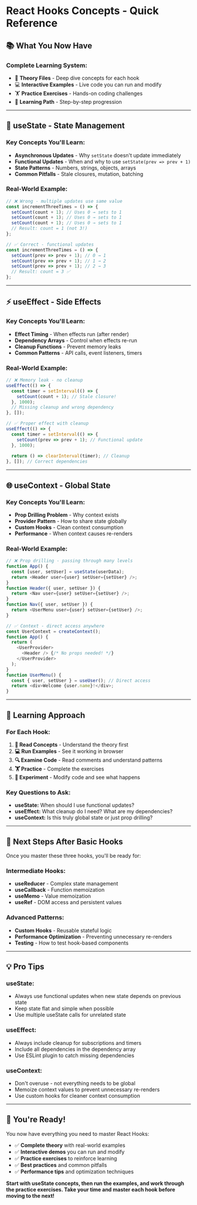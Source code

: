 # React Hooks Concepts - Quick Reference

## 📚 What You Now Have

### **Complete Learning System:**
- 📖 **Theory Files** - Deep dive concepts for each hook
- 💻 **Interactive Examples** - Live code you can run and modify  
- 🏋️ **Practice Exercises** - Hands-on coding challenges
- 🎯 **Learning Path** - Step-by-step progression

---

## 🔄 useState - State Management

### **Key Concepts You'll Learn:**
- **Asynchronous Updates** - Why `setState` doesn't update immediately
- **Functional Updates** - When and why to use `setState(prev => prev + 1)`
- **State Patterns** - Numbers, strings, objects, arrays
- **Common Pitfalls** - Stale closures, mutation, batching

### **Real-World Example:**
```javascript
// ❌ Wrong - multiple updates use same value
const incrementThreeTimes = () => {
  setCount(count + 1); // Uses 0 → sets to 1
  setCount(count + 1); // Uses 0 → sets to 1  
  setCount(count + 1); // Uses 0 → sets to 1
  // Result: count = 1 (not 3!)
};

// ✅ Correct - functional updates
const incrementThreeTimes = () => {
  setCount(prev => prev + 1); // 0 → 1
  setCount(prev => prev + 1); // 1 → 2
  setCount(prev => prev + 1); // 2 → 3
  // Result: count = 3 ✅
};
```

---

## ⚡ useEffect - Side Effects

### **Key Concepts You'll Learn:**
- **Effect Timing** - When effects run (after render)
- **Dependency Arrays** - Control when effects re-run
- **Cleanup Functions** - Prevent memory leaks
- **Common Patterns** - API calls, event listeners, timers

### **Real-World Example:**
```javascript
// ❌ Memory leak - no cleanup
useEffect(() => {
  const timer = setInterval(() => {
    setCount(count + 1); // Stale closure!
  }, 1000);
  // Missing cleanup and wrong dependency
}, []);

// ✅ Proper effect with cleanup
useEffect(() => {
  const timer = setInterval(() => {
    setCount(prev => prev + 1); // Functional update
  }, 1000);
  
  return () => clearInterval(timer); // Cleanup
}, []); // Correct dependencies
```

---

## 🌐 useContext - Global State

### **Key Concepts You'll Learn:**
- **Prop Drilling Problem** - Why context exists
- **Provider Pattern** - How to share state globally
- **Custom Hooks** - Clean context consumption
- **Performance** - When context causes re-renders

### **Real-World Example:**
```javascript
// ❌ Prop drilling - passing through many levels
function App() {
  const [user, setUser] = useState(userData);
  return <Header user={user} setUser={setUser} />;
}
function Header({ user, setUser }) {
  return <Nav user={user} setUser={setUser} />;
}
function Nav({ user, setUser }) {
  return <UserMenu user={user} setUser={setUser} />;
}

// ✅ Context - direct access anywhere
const UserContext = createContext();
function App() {
  return (
    <UserProvider>
      <Header /> {/* No props needed! */}
    </UserProvider>
  );
}
function UserMenu() {
  const { user, setUser } = useUser(); // Direct access
  return <div>Welcome {user.name}!</div>;
}
```

---

## 🎯 Learning Approach

### **For Each Hook:**
1. **📖 Read Concepts** - Understand the theory first
2. **💻 Run Examples** - See it working in browser
3. **🔍 Examine Code** - Read comments and understand patterns
4. **🏋️ Practice** - Complete the exercises
5. **🧪 Experiment** - Modify code and see what happens

### **Key Questions to Ask:**
- **useState:** When should I use functional updates?
- **useEffect:** What cleanup do I need? What are my dependencies?
- **useContext:** Is this truly global state or just prop drilling?

---

## 🚀 Next Steps After Basic Hooks

Once you master these three hooks, you'll be ready for:

### **Intermediate Hooks:**
- **useReducer** - Complex state management
- **useCallback** - Function memoization  
- **useMemo** - Value memoization
- **useRef** - DOM access and persistent values

### **Advanced Patterns:**
- **Custom Hooks** - Reusable stateful logic
- **Performance Optimization** - Preventing unnecessary re-renders
- **Testing** - How to test hook-based components

---

## 💡 Pro Tips

### **useState:**
- Always use functional updates when new state depends on previous state
- Keep state flat and simple when possible
- Use multiple useState calls for unrelated state

### **useEffect:**
- Always include cleanup for subscriptions and timers
- Include all dependencies in the dependency array
- Use ESLint plugin to catch missing dependencies

### **useContext:**
- Don't overuse - not everything needs to be global
- Memoize context values to prevent unnecessary re-renders
- Use custom hooks for cleaner context consumption

---

## 🎉 You're Ready!

You now have everything you need to master React Hooks:
- ✅ **Complete theory** with real-world examples
- ✅ **Interactive demos** you can run and modify
- ✅ **Practice exercises** to reinforce learning
- ✅ **Best practices** and common pitfalls
- ✅ **Performance tips** and optimization techniques

**Start with useState concepts, then run the examples, and work through the practice exercises. Take your time and master each hook before moving to the next!**